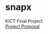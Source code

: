 # snapx
KICT Final Project <br>
<a href="https://outgoing-beast-a3b.notion.site/Neighborhood-Mixologist-1198bc5b0f4c8088bc8ac17cd3a909a6?pvs=25">Project Proposal</a>
